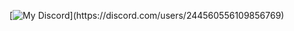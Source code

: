 [![My Discord](https://lanyard.kyrie25.dev/api/244560556109856769?imgStyle=square&imgBorderRadius=15px&gradient=00AEEA-0094CF-0079B3-005890&useDisplayName=true&waveColor=transparent&waveSpotifyColor=39E4FF&idleMessage=Developing...)](https://discord.com/users/244560556109856769)
